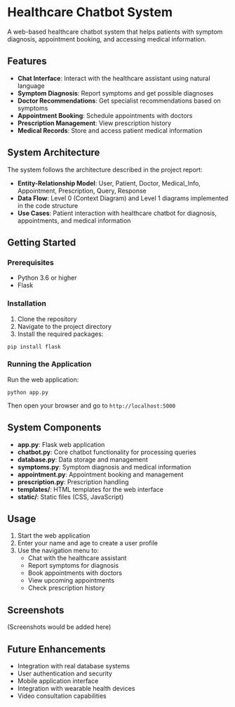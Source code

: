 # Healthcare Chatbot System

A web-based healthcare chatbot system that helps patients with symptom diagnosis, appointment booking, and accessing medical information.

## Features

- **Chat Interface**: Interact with the healthcare assistant using natural language
- **Symptom Diagnosis**: Report symptoms and get possible diagnoses
- **Doctor Recommendations**: Get specialist recommendations based on symptoms
- **Appointment Booking**: Schedule appointments with doctors
- **Prescription Management**: View prescription history
- **Medical Records**: Store and access patient medical information

## System Architecture

The system follows the architecture described in the project report:

- **Entity-Relationship Model**: User, Patient, Doctor, Medical_Info, Appointment, Prescription, Query, Response
- **Data Flow**: Level 0 (Context Diagram) and Level 1 diagrams implemented in the code structure
- **Use Cases**: Patient interaction with healthcare chatbot for diagnosis, appointments, and medical information

## Getting Started

### Prerequisites

- Python 3.6 or higher
- Flask

### Installation

1. Clone the repository
2. Navigate to the project directory
3. Install the required packages:

```
pip install flask
```

### Running the Application

Run the web application:

```
python app.py
```

Then open your browser and go to `http://localhost:5000`

## System Components

- **app.py**: Flask web application
- **chatbot.py**: Core chatbot functionality for processing queries
- **database.py**: Data storage and management
- **symptoms.py**: Symptom diagnosis and medical information
- **appointment.py**: Appointment booking and management
- **prescription.py**: Prescription handling
- **templates/**: HTML templates for the web interface
- **static/**: Static files (CSS, JavaScript)

## Usage

1. Start the web application
2. Enter your name and age to create a user profile
3. Use the navigation menu to:
   - Chat with the healthcare assistant
   - Report symptoms for diagnosis
   - Book appointments with doctors
   - View upcoming appointments
   - Check prescription history

## Screenshots

(Screenshots would be added here)

## Future Enhancements

- Integration with real database systems
- User authentication and security
- Mobile application interface
- Integration with wearable health devices
- Video consultation capabilities 